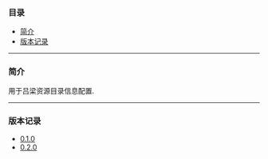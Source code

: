 ### 目录

* [简介](#abstract)
* [版本记录](#version)

---

### <a name="abstract">简介</a>

用于吕梁资源目录信息配置.

---

### <a name="version">版本记录</a>

* [0.1.0](./Docs/Version/0.1.0.md "0.1.0")
* [0.2.0](./Docs/Version/0.2.0.md "0.2.0")
